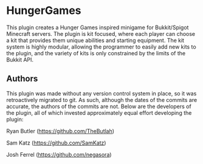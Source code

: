 # HungerGames
This plugin creates a Hunger Games inspired minigame for Bukkit/Spigot Minecraft servers. The plugin is kit focused, where each player can choose a kit that provides them unique abilities and starting equipment. 
The kit system is highly modular, allowing the programmer to easily add new kits to the plugin, and the variety of kits is only constrained by the limits of the Bukkit API.

## Authors
This plugin was made without any version control system in place, so it was retroactively migrated to git. As such, although the dates of the commits are accurate, the authors of the commits are not. Below are the developers of the plugin, all of which invested approximately equal effort developing the plugin:

Ryan Butler (https://github.com/TheButlah)

Sam Katz (https://github.com/SamKatz)

Josh Ferrel (https://github.com/negasora)

